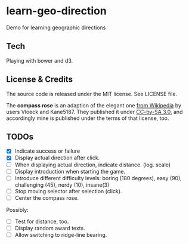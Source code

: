 learn-geo-direction
===================

Demo for learning geographic directions

Tech
----

Playing with bower and d3.

License & Credits
-----------------

The source code is released under the MIT license. See LICENSE file.

The **compass rose** is an adaption of the elegant one [from Wikipedia](http://en.wikipedia.org/wiki/File:Windrose.svg) by users Vloeck and Kane5187. They published it under [CC-by-SA 3.0](http://creativecommons.org/licenses/by-sa/3.0/deed.en), and accordingly mine is published under the terms of that license, too.

TODOs
-----

- [X] Indicate success or failure
- [X] Display actual direction after click.
- [ ] When displaying actual direction, indicate distance. (log. scale)
- [ ] Display introduction when starting the game.
- [ ] Introduce different difficulty levels: boring (180 degrees), easy (90), challenging (45), nerdy (10), insane(3)
- [ ] Stop moving selector after selection (click).
- [ ] Center the compass rose.

Possibly:
- [ ] Test for distance, too.
- [ ] Display random award texts.
- [ ] Allow switching to ridge-line bearing.
